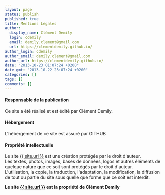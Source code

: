 ```yaml
---
layout: page
status: publish
published: true
title: Mentions Légales
author:
  display_name: Clément Demily
  login: cdemily
  email: demily.clement@gmail.com
  url: https://clementdemily.github.io/
author_login: cdemily
author_email: demily.clement@gmail.com
author_url: https://clementdemily.github.io/
date: "2013-10-23 01:07:24 +0200"
date_gmt: "2013-10-22 23:07:24 +0200"
categories: []
tags: []
comments: []
---
```


<article id="post-99">
  <h4>Responsable de la publication</h4>

  <p>
    Ce site a été réalisé et est édité par Clément Demily.
  </p>

  <h4>Hébergement</h4>

  <p>
    L'hébergement de ce site est assuré par GITHUB
  </p>

  <h4>Propriété intellectuelle</h4>
  
  <p>
    Le site <a title="{{ site.url }}" href="{{ site.url }}">{{ site.url }}</a> est une création protégée par le droit d'auteur.<br />
    Les textes, photos, images, bases de données, logos et autres éléments de quelque nature que ce soit sont protégés par le droit d'auteur.<br />
    L'utilisation, la copie, la traduction, l'adaptation, la modification, la diffusion de tout ou partie du site sous quelle que forme que ce soit est interdit.
  </p>

  <p>
    <strong>
      Le site
      <a href="{{ site.url }}" title="{{ site.url }}">{{ site.url }}</a>
      est la propriété de Clément Demily
    </strong>
  </p>
</article>

